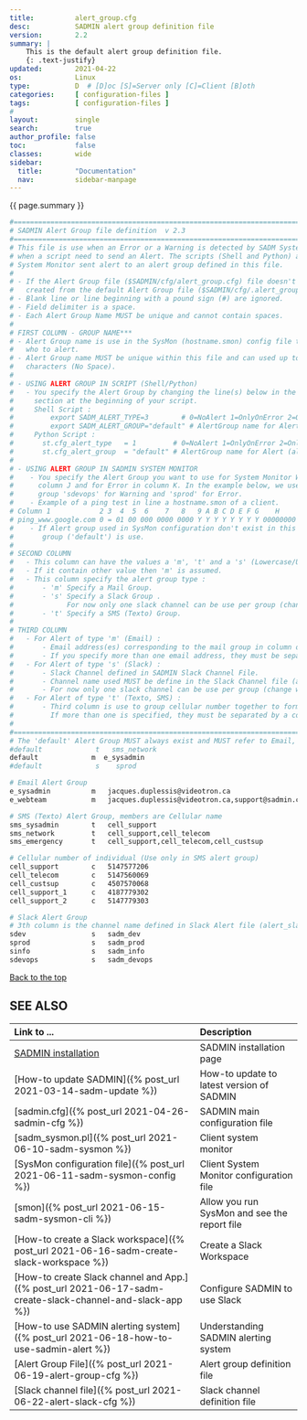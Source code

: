 ```yaml
---
title:          alert_group.cfg
desc:           SADMIN alert group definition file
version:        2.2
summary: |         
    This is the default alert group definition file.
    {: .text-justify}
updated:        2021-04-22
os:             Linux
type:           D  # [D]oc [S]=Server only [C]=Client [B]oth
categories:     [ configuration-files ] 
tags:           [ configuration-files ] 
#
layout:         single
search:         true
author_profile: false
toc:            false
classes:        wide
sidebar:
  title:        "Documentation"
  nav:          sidebar-manpage
---
```

<a id="top_of_page"></a>
{{ page.summary }} 
 
```bash
#========================================================================================
# SADMIN Alert Group file definition  v 2.3
#========================================================================================
# This file is use when an Error or a Warning is detected by SADM System Monitor or 
# when a script need to send an Alert. The scripts (Shell and Python) and SADMIN 
# System Monitor sent alert to an alert group defined in this file.
#
# - If the Alert Group file ($SADMIN/cfg/alert_group.cfg) file doesn't exist then it's 
#   created from the default Alert Group file ($SADMIN/cfg/.alert_group.cfg).
# - Blank line or line beginning with a pound sign (#) are ignored.
# - Field delimiter is a space.
# - Each Alert Group Name MUST be unique and cannot contain spaces.
#
# FIRST COLUMN - GROUP NAME***
# - Alert Group name is use in the SysMon (hostname.smon) config file to designated 
#   who to alert.
# - Alert Group name MUST be unique within this file and can used up to 15 
#   characters (No Space).
#
# - USING ALERT GROUP IN SCRIPT (Shell/Python)
#   - You specify the Alert Group by changing the line(s) below in the SADMIN
#     section at the beginning of your script.
#     Shell Script :
#         export SADM_ALERT_TYPE=3        # 0=NoAlert 1=OnlyOnError 2=OnlyOnSucces 3=Always
#         export SADM_ALERT_GROUP="default" # AlertGroup name for Alert (alert_group.cfg)
#     Python Script :
#       st.cfg_alert_type   = 1         # 0=NoAlert 1=OnlyOnError 2=OnlyOnSucces 3=Always
#       st.cfg_alert_group  = "default" # AlertGroup name for Alert (alert_group.cfg)
#
# - USING ALERT GROUP IN SADMIN SYSTEM MONITOR
#    - You specify the Alert Group you want to use for System Monitor Warning in 
#      column J and for Error in column K. In the example below, we use alerting 
#      group 'sdevops' for Warning and 'sprod' for Error.
#    - Example of a ping test in line a hostname.smon of a client.
# Column 1            2 3  4  5  6    7   8   9 A B C D E F G    H       I     J     K    L
# ping_www.google.com 0 = 01 00 000 0000 0000 Y Y Y Y Y Y Y Y 00000000 0000 sdevops sprod -
#    - If Alert group used in SysMon configuration don't exist in this file, the default 
#       group ('default') is use.
#
# SECOND COLUMN
#   - This column can have the values a 'm', 't' and a 's' (Lowercase/Uppercase allowed)
#   - If it contain other value then 'm' is assumed.
#   - This column specify the alert group type :
#       - 'm' Specify a Mail Group.
#       - 's' Specify a Slack Group .
#             For now only one slack channel can be use per group (change will come)
#       - 't' Specify a SMS (Texto) Group.
#
# THIRD COLUMN
#   - For Alert of type 'm' (Email) :
#       - Email address(es) corresponding to the mail group in column one.
#       - If you specify more than one email address, they must be separated by a comma.
#   - For Alert of type 's' (Slack) :
#       - Slack Channel defined in SADMIN Slack Channel File.
#       - Channel name used MUST be define in the Slack Channel file (alert_slack.cfg).
#       - For now only one slack channel can be use per group (change will come)
#   - For Alert of type 't' (Texto, SMS) :
#       - Third column is use to group cellular number together to form an alert Group.
#         If more than one is specified, they must be separated by a comma.
#
#========================================================================================
# The 'default' Alert Group MUST always exist and MUST refer to Email, Slack, Texto group
#default             t   sms_network
default             m  e_sysadmin
#default             s    sprod

# Email Alert Group
e_sysadmin          m   jacques.duplessis@videotron.ca
e_webteam           m   jacques.duplessis@videotron.ca,support@sadmin.ca

# SMS (Texto) Alert Group, members are Cellular name
sms_sysadmin        t   cell_support
sms_network         t   cell_support,cell_telecom
sms_emergency       t   cell_support,cell_telecom,cell_custsup

# Cellular number of individual (Use only in SMS alert group)
cell_support        c   5147577206
cell_telecom        c   5147560069
cell_custsup        c   4507570068
cell_support_1      c   4187779302
cell_support_2      c   5147779303

# Slack Alert Group
# 3th column is the channel name defined in Slack Alert file (alert_slack.cfg).
sdev                s   sadm_dev
sprod               s   sadm_prod
sinfo               s   sadm_info
sdevops             s   sadm_devops
```

[Back to the top](#top_of_page)

<a id="seealso"></a>
## SEE ALSO

| Link to ...| Description |  
| :--- | :--- |  
| [SADMIN installation](/_pages/install)  | SADMIN installation page |   
| [How-to update SADMIN]({% post_url 2021-03-14-sadm-update %})             | How-to update to latest version of SADMIN   
| [sadmin.cfg]({% post_url 2021-04-26-sadmin-cfg %})                        | SADMIN main configuration file   
| [sadm_sysmon.pl]({% post_url 2021-06-10-sadm-sysmon %})                   | Client system monitor   
| [SysMon configuration file]({% post_url 2021-06-11-sadm-sysmon-config %}) | Client System Monitor configuration file     
| [smon]({% post_url 2021-06-15-sadm-sysmon-cli %})|   Allow you run SysMon and see the report file |   
| [How-to create a Slack workspace]({% post_url 2021-06-16-sadm-create-slack-workspace %}) | Create a Slack Workspace |  
| [How-to create Slack channel and App.]({% post_url 2021-06-17-sadm-create-slack-channel-and-slack-app %}) | Configure SADMIN to use Slack|  
| [How-to use SADMIN alerting system]({% post_url 2021-06-18-how-to-use-sadmin-alert %}) | Understanding SADMIN alerting system |  
| [Alert Group File]({% post_url 2021-06-19-alert-group-cfg %})                          | Alert group definition file |   
| [Slack channel file]({% post_url 2021-06-22-alert-slack-cfg %})                  |  Slack channel definition file |   




